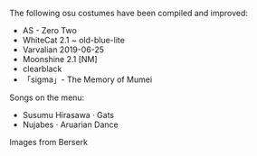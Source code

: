 The following osu costumes have been compiled and improved:

- AS - Zero Two
- WhiteCat 2.1 ~ old-blue-lite
- Varvalian 2019-06-25
- Moonshine 2.1 [NM]
- clearblack
- 「sigma」- The Memory of Mumei

Songs on the menu:

- Susumu Hirasawa · Gats
- Nujabes · Aruarian Dance

Images from Berserk
